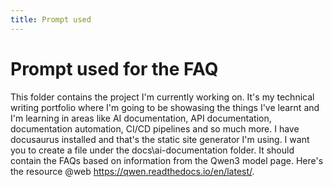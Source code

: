 ```yaml
---
title: Prompt used
---
```


# Prompt used for the FAQ

This folder contains the project I'm currently working on. It's my technical writing portfolio where I'm going to be showasing the things I've learnt and I'm learning in areas like AI documentation, API documentation, documentation automation, CI/CD pipelines and so much more.
I have docusaurus installed and that's the static site generator I'm using.
I want you to create a file under the docs\ai-documentation folder. It should contain the FAQs based on information from the Qwen3 model page. 
Here's the resource @web https://qwen.readthedocs.io/en/latest/.


